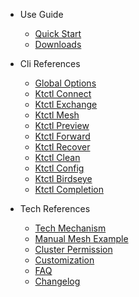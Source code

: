 - Use Guide
  - [Quick Start](en-us/guide/quickstart.md)
  - [Downloads](en-us/guide/downloads.md)

- Cli References
  - [Global Options](en-us/cli/global.md)
  - [Ktctl Connect](en-us/cli/connect.md)
  - [Ktctl Exchange](en-us/cli/exchange.md)
  - [Ktctl Mesh](en-us/cli/mesh.md)
  - [Ktctl Preview](en-us/cli/preview.md)
  - [Ktctl Forward](en-us/cli/forward.md)
  - [Ktctl Recover](en-us/cli/recover.md)
  - [Ktctl Clean](en-us/cli/clean.md)
  - [Ktctl Config](en-us/cli/config.md)
  - [Ktctl Birdseye](en-us/cli/birdseye.md)
  - [Ktctl Completion](en-us/cli/completion.md)

- Tech References
  - [Tech Mechanism](en-us/reference/mechanism.md)
  - [Manual Mesh Example](en-us/reference/manual_mesh.md)
  - [Cluster Permission](en-us/reference/authorization.md)
  - [Customization](en-us/reference/customize.md)
  - [FAQ](en-us/reference/faq.md)
  - [Changelog](en-us/reference/changelog.md)

